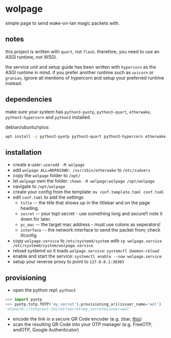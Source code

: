 # wolpage
simple page to send wake-on-lan magic packets with.

## notes
this project is written with `quart`, not `flask`. therefore, you need to use
an ASGI runtime, not WSGI.

the service unit and setup guide has been written with `hypercorn` as the 
ASGI runtime in mind. if you prefer another runtime such as `uvicorn` or 
`granian`, ignore all mentions of hypercorn and setup your preferred runtime 
instead.

## dependencies
make sure your system has `python3-pyotp`, `python3-quart`, `etherwake`, `python3-hypercorn` and `python3` installed.

debian/ubuntu/rpios:
```sh
apt install -y python3-pyotp python3-quart python3-hypercorn etherwake
```

## installation
- create a user: `useradd -M wolpage`
- add `wolpage ALL=NOPASSWD: /usr/sbin/etherwake` to `/etc/sudoers`
- copy the `wolpage` folder to `/opt/`
- let `wolpage` own the folder: `chown -R wolpage:wolpage /opt/wolpage`
- navigate to `/opt/wolpage`
- create your config from the template: `mv conf.template.toml conf.toml`
- edit `conf.toml` to add the settings
  - `title`     -- the title that shows up in the titlebar and on the page heading.
  - `secret`    -- your topt secret - use something long and secure!! note it down for later.
  - `pc_mac`    -- the target mac address - must use colons as seperators!
  - `interface` -- the network interface to send the packet from; check ifconfig
- copy `wolpage.service` to `/etc/systemd/system` with `cp wolpage.service /etc/systemd/system/wolpage.service`
- reload systemd so it loads `wolpage.service`: `systemctl daemon-reload`
- enable and start the service: `systemctl enable --now wolpage.service`
- setup your reverse proxy to point to `127.0.0.1:30303`

## provisioning
- open the python repl: `python3`
```py
>>> import pyotp
>>> pyotp.totp.TOTP('my_secret').provisioning_uri(issuer_name='wol')
'otpauth://totp/wol:Secret?secret=my_secret&issuer=wol'
```
- encode the link in a secure QR Code encoder (e.g. zbar, [this](https://kazuhikoarase.github.io/qrcode-generator/js/demo/))
- scan the resulting QR Code into your OTP manager (e.g. FreeOTP, andOTP, Google Authenticator)

